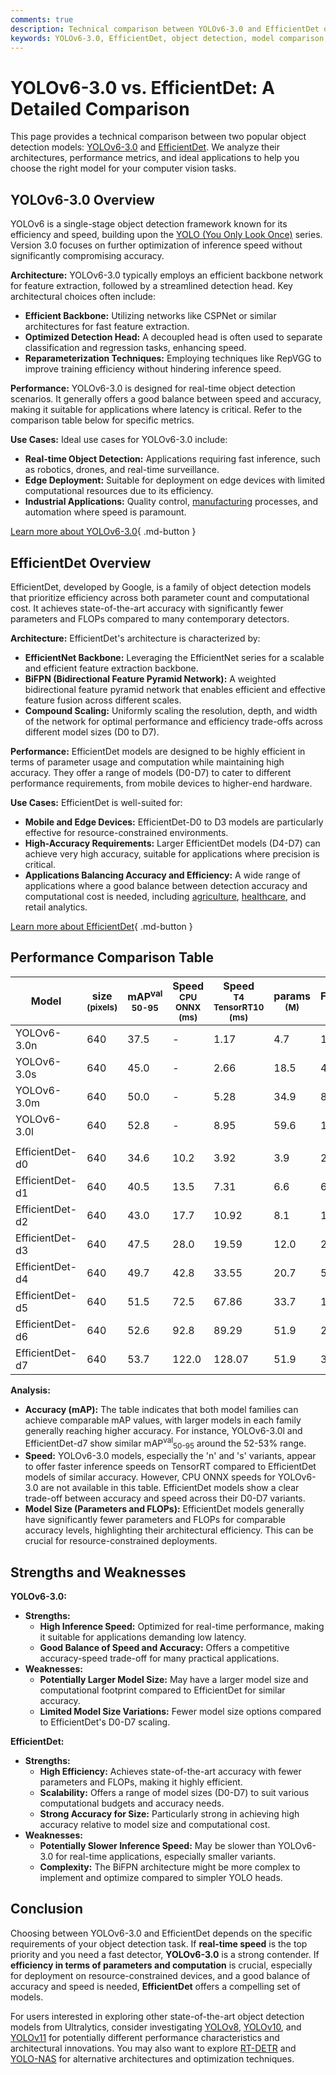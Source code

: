 ```yaml
---
comments: true
description: Technical comparison between YOLOv6-3.0 and EfficientDet object detection models, highlighting architecture, performance, and use cases.
keywords: YOLOv6-3.0, EfficientDet, object detection, model comparison, computer vision, Ultralytics
---
```


# YOLOv6-3.0 vs. EfficientDet: A Detailed Comparison

This page provides a technical comparison between two popular object detection models: [YOLOv6-3.0](https://github.com/meituan/YOLOv6) and [EfficientDet](https://github.com/google/automl/tree/master/efficientdet). We analyze their architectures, performance metrics, and ideal applications to help you choose the right model for your computer vision tasks.

<script async src="https://cdn.jsdelivr.net/npm/chart.js@3.9.1/dist/chart.min.js"></script>
<script defer src="../../javascript/benchmark.js"></script>

<canvas id="modelComparisonChart" width="1024" height="400" active-models='["YOLOv6-3.0", "EfficientDet"]'></canvas>

## YOLOv6-3.0 Overview

YOLOv6 is a single-stage object detection framework known for its efficiency and speed, building upon the [YOLO (You Only Look Once)](https://www.ultralytics.com/yolo) series. Version 3.0 focuses on further optimization of inference speed without significantly compromising accuracy.

**Architecture:** YOLOv6-3.0 typically employs an efficient backbone network for feature extraction, followed by a streamlined detection head. Key architectural choices often include:

- **Efficient Backbone:** Utilizing networks like CSPNet or similar architectures for fast feature extraction.
- **Optimized Detection Head:** A decoupled head is often used to separate classification and regression tasks, enhancing speed.
- **Reparameterization Techniques:** Employing techniques like RepVGG to improve training efficiency without hindering inference speed.

**Performance:** YOLOv6-3.0 is designed for real-time object detection scenarios. It generally offers a good balance between speed and accuracy, making it suitable for applications where latency is critical. Refer to the comparison table below for specific metrics.

**Use Cases:** Ideal use cases for YOLOv6-3.0 include:

- **Real-time Object Detection:** Applications requiring fast inference, such as robotics, drones, and real-time surveillance.
- **Edge Deployment:** Suitable for deployment on edge devices with limited computational resources due to its efficiency.
- **Industrial Applications:** Quality control, [manufacturing](https://www.ultralytics.com/solutions/ai-in-manufacturing) processes, and automation where speed is paramount.

[Learn more about YOLOv6-3.0](https://github.com/meituan/YOLOv6){ .md-button }

## EfficientDet Overview

EfficientDet, developed by Google, is a family of object detection models that prioritize efficiency across both parameter count and computational cost. It achieves state-of-the-art accuracy with significantly fewer parameters and FLOPs compared to many contemporary detectors.

**Architecture:** EfficientDet's architecture is characterized by:

- **EfficientNet Backbone:** Leveraging the EfficientNet series for a scalable and efficient feature extraction backbone.
- **BiFPN (Bidirectional Feature Pyramid Network):** A weighted bidirectional feature pyramid network that enables efficient and effective feature fusion across different scales.
- **Compound Scaling:** Uniformly scaling the resolution, depth, and width of the network for optimal performance and efficiency trade-offs across different model sizes (D0 to D7).

**Performance:** EfficientDet models are designed to be highly efficient in terms of parameter usage and computation while maintaining high accuracy. They offer a range of models (D0-D7) to cater to different performance requirements, from mobile devices to higher-end hardware.

**Use Cases:** EfficientDet is well-suited for:

- **Mobile and Edge Devices:** EfficientDet-D0 to D3 models are particularly effective for resource-constrained environments.
- **High-Accuracy Requirements:** Larger EfficientDet models (D4-D7) can achieve very high accuracy, suitable for applications where precision is critical.
- **Applications Balancing Accuracy and Efficiency:** A wide range of applications where a good balance between detection accuracy and computational cost is needed, including [agriculture](https://www.ultralytics.com/solutions/ai-in-agriculture), [healthcare](https://www.ultralytics.com/solutions/ai-in-healthcare), and retail analytics.

[Learn more about EfficientDet](https://github.com/google/automl/tree/master/efficientdet){ .md-button }

## Performance Comparison Table

| Model           | size<br><sup>(pixels) | mAP<sup>val<br>50-95 | Speed<br><sup>CPU ONNX<br>(ms) | Speed<br><sup>T4 TensorRT10<br>(ms) | params<br><sup>(M) | FLOPs<br><sup>(B) |
| --------------- | --------------------- | -------------------- | ------------------------------ | ----------------------------------- | ------------------ | ----------------- |
| YOLOv6-3.0n     | 640                   | 37.5                 | -                              | 1.17                                | 4.7                | 11.4              |
| YOLOv6-3.0s     | 640                   | 45.0                 | -                              | 2.66                                | 18.5               | 45.3              |
| YOLOv6-3.0m     | 640                   | 50.0                 | -                              | 5.28                                | 34.9               | 85.8              |
| YOLOv6-3.0l     | 640                   | 52.8                 | -                              | 8.95                                | 59.6               | 150.7             |
|                 |                       |                      |                                |                                     |                    |                   |
| EfficientDet-d0 | 640                   | 34.6                 | 10.2                           | 3.92                                | 3.9                | 2.54              |
| EfficientDet-d1 | 640                   | 40.5                 | 13.5                           | 7.31                                | 6.6                | 6.1               |
| EfficientDet-d2 | 640                   | 43.0                 | 17.7                           | 10.92                               | 8.1                | 11.0              |
| EfficientDet-d3 | 640                   | 47.5                 | 28.0                           | 19.59                               | 12.0               | 24.9              |
| EfficientDet-d4 | 640                   | 49.7                 | 42.8                           | 33.55                               | 20.7               | 55.2              |
| EfficientDet-d5 | 640                   | 51.5                 | 72.5                           | 67.86                               | 33.7               | 130.0             |
| EfficientDet-d6 | 640                   | 52.6                 | 92.8                           | 89.29                               | 51.9               | 226.0             |
| EfficientDet-d7 | 640                   | 53.7                 | 122.0                          | 128.07                              | 51.9               | 325.0             |

**Analysis:**

- **Accuracy (mAP):** The table indicates that both model families can achieve comparable mAP values, with larger models in each family generally reaching higher accuracy. For instance, YOLOv6-3.0l and EfficientDet-d7 show similar mAP<sup>val</sup><sub>50-95</sub> around the 52-53% range.
- **Speed:** YOLOv6-3.0 models, especially the 'n' and 's' variants, appear to offer faster inference speeds on TensorRT compared to EfficientDet models of similar accuracy. However, CPU ONNX speeds for YOLOv6-3.0 are not available in this table. EfficientDet models show a clear trade-off between accuracy and speed across their D0-D7 variants.
- **Model Size (Parameters and FLOPs):** EfficientDet models generally have significantly fewer parameters and FLOPs for comparable accuracy levels, highlighting their architectural efficiency. This can be crucial for resource-constrained deployments.

## Strengths and Weaknesses

**YOLOv6-3.0:**

- **Strengths:**
  - **High Inference Speed:** Optimized for real-time performance, making it suitable for applications demanding low latency.
  - **Good Balance of Speed and Accuracy:** Offers a competitive accuracy-speed trade-off for many practical applications.
- **Weaknesses:**
  - **Potentially Larger Model Size:** May have a larger model size and computational footprint compared to EfficientDet for similar accuracy.
  - **Limited Model Size Variations:** Fewer model size options compared to EfficientDet's D0-D7 scaling.

**EfficientDet:**

- **Strengths:**
  - **High Efficiency:** Achieves state-of-the-art accuracy with fewer parameters and FLOPs, making it highly efficient.
  - **Scalability:** Offers a range of model sizes (D0-D7) to suit various computational budgets and accuracy needs.
  - **Strong Accuracy for Size:** Particularly strong in achieving high accuracy relative to model size and computational cost.
- **Weaknesses:**
  - **Potentially Slower Inference Speed:** May be slower than YOLOv6-3.0 for real-time applications, especially smaller variants.
  - **Complexity:** The BiFPN architecture might be more complex to implement and optimize compared to simpler YOLO heads.

## Conclusion

Choosing between YOLOv6-3.0 and EfficientDet depends on the specific requirements of your object detection task. If **real-time speed** is the top priority and you need a fast detector, **YOLOv6-3.0** is a strong contender. If **efficiency in terms of parameters and computation** is crucial, especially for deployment on resource-constrained devices, and a good balance of accuracy and speed is needed, **EfficientDet** offers a compelling set of models.

For users interested in exploring other state-of-the-art object detection models from Ultralytics, consider investigating [YOLOv8](https://docs.ultralytics.com/models/yolov8/), [YOLOv10](https://docs.ultralytics.com/models/yolov10/), and [YOLOv11](https://docs.ultralytics.com/models/yolo11/) for potentially different performance characteristics and architectural innovations. You may also want to explore [RT-DETR](https://docs.ultralytics.com/models/rtdetr/) and [YOLO-NAS](https://docs.ultralytics.com/models/yolo-nas/) for alternative architectures and optimization techniques.
